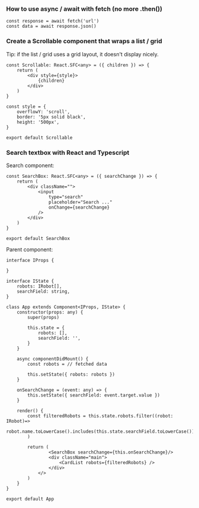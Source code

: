 ### How to use async / await with fetch (no more .then())

```
const response = await fetch('url')  
const data = await response.json()
```

### Create a Scrollable component that wraps a list / grid

Tip: if the list / grid uses a grid layout, it doesn't display nicely.

```
const Scrollable: React.SFC<any> = ({ children }) => {
    return (
        <div style={style}>
            {children}
        </div>
    )
}

const style = {
    overflowY: 'scroll', 
    border: '5px solid black',
    height: '500px',
}

export default Scrollable
```

### Search textbox with React and Typescript

Search component:
```
const SearchBox: React.SFC<any> = ({ searchChange }) => {
    return (
        <div className="">
            <input 
                type="search" 
                placeholder="Search ..."
                onChange={searchChange}
            />
        </div>
    )
}

export default SearchBox
```

Parent component:
```
interface IProps {

}

interface IState {
    robots: IRobot[],
    searchField: string,
}

class App extends Component<IProps, IState> {
    constructor(props: any) {
        super(props)

        this.state = {
            robots: [],
            searchField: '',
        }
    }

    async componentDidMount() {
        const robots = // fetched data
        
        this.setState({ robots: robots })
    }

    onSearchChange = (event: any) => {
        this.setState({ searchField: event.target.value })
    }

    render() {
        const filteredRobots = this.state.robots.filter((robot: IRobot)=>
            robot.name.toLowerCase().includes(this.state.searchField.toLowerCase())
        )

        return (
                <SearchBox searchChange={this.onSearchChange}/>
                <div className="main">
                    <CardList robots={filteredRobots} />
                </div>
            </>
        )
    }   
}

export default App
```

